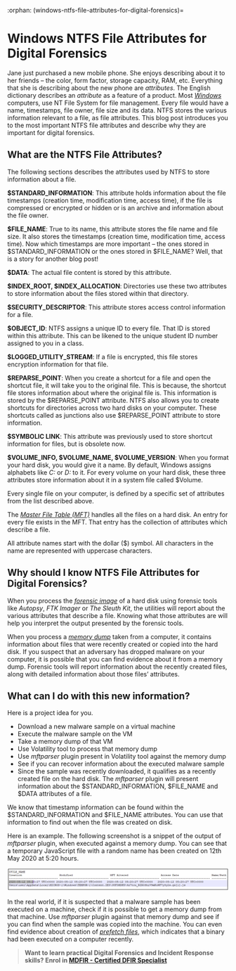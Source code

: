 :orphan:
(windows-ntfs-file-attributes-for-digital-forensics)=

# Windows NTFS File Attributes for Digital Forensics

Jane just purchased a new mobile phone. She enjoys describing about it to her friends – the color, form factor, storage capacity, RAM, etc. Everything that she is describing about the new phone are _attributes_. The English dictionary describes an _attribute_ as a feature of a product. Most _[Windows](forensic-importance-of-windows-file-management)_ computers, use NT File System for file management. Every file would have a name, timestamps, file owner, file size and its data. NTFS stores the various information relevant to a file, as file attributes. This blog post introduces you to the most important NTFS file attributes and describe why they are important for digital forensics.

## What are the NTFS File Attributes?

The following sections describes the attributes used by NTFS to store information about a file.

**$STANDARD_INFORMATION**: This attribute holds information about the file timestamps (creation time, modification time, access time), if the file is compressed or encrypted or hidden or is an archive and information about the file owner.

**$FILE_NAME**: True to its name, this attribute stores the file name and file size. It also stores the timestamps (creation time, modification time, access time). Now which timestamps are more important – the ones stored in $STANDARD_INFORMATION or the ones stored in $FILE_NAME? Well, that is a story for another blog post!

**$DATA**: The actual file content is stored by this attribute.

**$INDEX_ROOT, $INDEX_ALLOCATION**: Directories use these two attributes to store information about the files stored within that directory.

**$SECURITY_DESCRIPTOR**: This attribute stores access control information for a file.

**$OBJECT_ID**: NTFS assigns a unique ID to every file. That ID is stored within this attribute. This can be likened to the unique student ID number assigned to you in a class.

**$LOGGED_UTILITY_STREAM**: If a file is encrypted, this file stores encryption information for that file.

**$REPARSE_POINT**: When you create a shortcut for a file and open the shortcut file, it will take you to the original file. This is because, the shortcut file stores information about where the original file is. This information is stored by the $REPARSE_POINT attribute. NTFS also allows you to create shortcuts for directories across two hard disks on your computer. These shortcuts called as junctions also use $REPARSE_POINT attribute to store information.

**$SYMBOLIC LINK**: This attribute was previously used to store shortcut information for files, but is obsolete now.

**$VOLUME_INFO, $VOLUME_NAME, $VOLUME_VERSION**: When you format your hard disk, you would give it a name. By default, Windows assigns alphabets like _C:_ or _D:_ to it. For every volume on your hard disk, these three attributes store information about it in a system file called $Volume.

Every single file on your computer, is defined by a specific set of attributes from the list described above.

The _[Master File Table (MFT)](forensic-importance-of-windows-file-management)_ handles all the files on a hard disk. An entry for every file exists in the MFT. That entry has the collection of attributes which describe a file.

All attribute names start with the dollar ($) symbol. All characters in the name are represented with uppercase characters.

## Why should I know NTFS File Attributes for Digital Forensics?

When you process the _[forensic image](get-the-evidence-you-need-with-forensic-images)_ of a hard disk using forensic tools like _Autopsy_, _FTK Imager_ or _The Sleuth Kit_, the utilities will report about the various attributes that describe a file. Knowing what those attributes are will help you interpret the output presented by the forensic tools.

When you process a _[memory dump](uncover-crucial-information-within-memory-dumps)_ taken from a computer, it contains information about files that were recently created or copied into the hard disk. If you suspect that an adversary has dropped malware on your computer, it is possible that you can find evidence about it from a memory dump. Forensic tools will report information about the recently created files, along with detailed information about those files’ attributes.

## What can I do with this new information?

Here is a project idea for you.

- Download a new malware sample on a virtual machine
- Execute the malware sample on the VM
- Take a memory dump of that VM
- Use Volatility tool to process that memory dump
- Use _mftparser_ plugin present in Volatility tool against the memory dump
- See if you can recover information about the executed malware sample
- Since the sample was recently downloaded, it qualifies as a recently created file on the hard disk. The _mftparser_ plugin will present information about the $STANDARD_INFORMATION, $FILE_NAME and $DATA attributes of a file.

We know that timestamp information can be found within the $STANDARD_INFORMATION and $FILE_NAME attributes. You can use that information to find out when the file was created on disk.

Here is an example. The following screenshot is a snippet of the output of _mftparser_ plugin, when executed against a memory dump. You can see that a temporary JavaScript file with a random name has been created on 12th May 2020 at 5:20 hours.

![mftparser against a memory dump](images/file-attrib-1.png)

In the real world, if it is suspected that a malware sample has been executed on a machine, check if it is possible to get a memory dump from that machine. Use _mftparser_ plugin against that memory dump and see if you can find when the sample was copied into the machine. You can even find evidence about creation of _[prefetch files](windows-prefetch-files-may-be-the-answer-to-your-investigation)_, which indicates that a binary had been executed on a computer recently.

> **Want to learn practical Digital Forensics and Incident Response skills? Enrol in [MDFIR - Certified DFIR Specialist](https://www.mosse-institute.com/certifications/mdfir-certified-dfir-specialist.html)**

